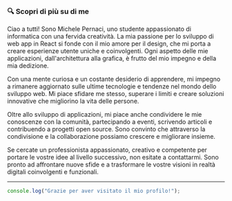 ### 🔍 Scopri di più su di me

Ciao a tutti! Sono Michele Pernaci, uno studente appassionato di informatica con una fervida creatività. La mia passione per lo sviluppo di web app in React si fonde con il mio amore per il design, che mi porta a creare esperienze utente uniche e coinvolgenti. Ogni aspetto delle mie applicazioni, dall'architettura alla grafica, è frutto del mio impegno e della mia dedizione.

Con una mente curiosa e un costante desiderio di apprendere, mi impegno a rimanere aggiornato sulle ultime tecnologie e tendenze nel mondo dello sviluppo web. Mi piace sfidare me stesso, superare i limiti e creare soluzioni innovative che migliorino la vita delle persone.

Oltre allo sviluppo di applicazioni, mi piace anche condividere le mie conoscenze con la comunità, partecipando a eventi, scrivendo articoli e contribuendo a progetti open source. Sono convinto che attraverso la condivisione e la collaborazione possiamo crescere e migliorare insieme.

Se cercate un professionista appassionato, creativo e competente per portare le vostre idee al livello successivo, non esitate a contattarmi. Sono pronto ad affrontare nuove sfide e a trasformare le vostre visioni in realtà digitali coinvolgenti e funzionali.

---

```javascript
console.log("Grazie per aver visitato il mio profilo!");
```
